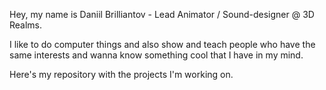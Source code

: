 Hey, my name is Daniil Brilliantov - Lead Animator / Sound-designer @ 3D Realms.

I like to do computer things and also show and teach people who have the same interests and wanna know something cool that I have in my mind.

Here's my repository with the projects I'm working on.
